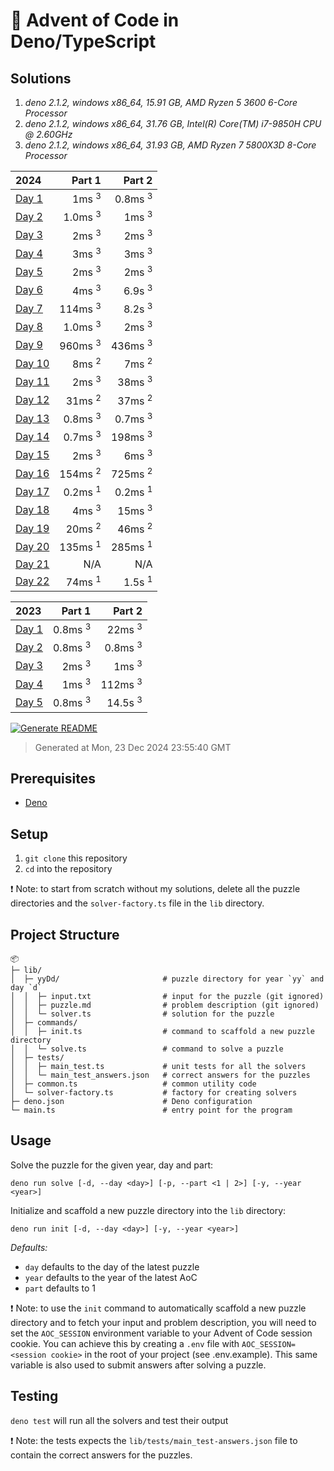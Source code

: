 # 🎄 Advent of Code in Deno/TypeScript

## Solutions

1. *deno 2.1.2, windows x86_64, 15.91 GB, AMD Ryzen 5 3600 6-Core Processor*
2. *deno 2.1.2, windows x86_64, 31.76 GB, Intel(R) Core(TM) i7-9850H CPU @ 2.60GHz*
3. *deno 2.1.2, windows x86_64, 31.93 GB, AMD Ryzen 7 5800X3D 8-Core Processor*

| 2024 | Part 1 | Part 2 |
| :--- | ---: | ---: |
| [Day 1](/lib/24D1/solver.ts) | 1ms <sup>3</sup> | 0.8ms <sup>3</sup> |
| [Day 2](/lib/24D2/solver.ts) | 1.0ms <sup>3</sup> | 1ms <sup>3</sup> |
| [Day 3](/lib/24D3/solver.ts) | 2ms <sup>3</sup> | 2ms <sup>3</sup> |
| [Day 4](/lib/24D4/solver.ts) | 3ms <sup>3</sup> | 3ms <sup>3</sup> |
| [Day 5](/lib/24D5/solver.ts) | 2ms <sup>3</sup> | 2ms <sup>3</sup> |
| [Day 6](/lib/24D6/solver.ts) | 4ms <sup>3</sup> | 6.9s <sup>3</sup> |
| [Day 7](/lib/24D7/solver.ts) | 114ms <sup>3</sup> | 8.2s <sup>3</sup> |
| [Day 8](/lib/24D8/solver.ts) | 1.0ms <sup>3</sup> | 2ms <sup>3</sup> |
| [Day 9](/lib/24D9/solver.ts) | 960ms <sup>3</sup> | 436ms <sup>3</sup> |
| [Day 10](/lib/24D10/solver.ts) | 8ms <sup>2</sup> | 7ms <sup>2</sup> |
| [Day 11](/lib/24D11/solver.ts) | 2ms <sup>3</sup> | 38ms <sup>3</sup> |
| [Day 12](/lib/24D12/solver.ts) | 31ms <sup>2</sup> | 37ms <sup>2</sup> |
| [Day 13](/lib/24D13/solver.ts) | 0.8ms <sup>3</sup> | 0.7ms <sup>3</sup> |
| [Day 14](/lib/24D14/solver.ts) | 0.7ms <sup>3</sup> | 198ms <sup>3</sup> |
| [Day 15](/lib/24D15/solver.ts) | 2ms <sup>3</sup> | 6ms <sup>3</sup> |
| [Day 16](/lib/24D16/solver.ts) | 154ms <sup>2</sup> | 725ms <sup>2</sup> |
| [Day 17](/lib/24D17/solver.ts) | 0.2ms <sup>1</sup> | 0.2ms <sup>1</sup> |
| [Day 18](/lib/24D18/solver.ts) | 4ms <sup>3</sup> | 15ms <sup>3</sup> |
| [Day 19](/lib/24D19/solver.ts) | 20ms <sup>2</sup> | 46ms <sup>2</sup> |
| [Day 20](/lib/24D20/solver.ts) | 135ms <sup>1</sup> | 285ms <sup>1</sup> |
| [Day 21](/lib/24D21/solver.ts) | N/A  | N/A  |
| [Day 22](/lib/24D22/solver.ts) | 74ms <sup>1</sup> | 1.5s <sup>1</sup> |

| 2023 | Part 1 | Part 2 |
| :--- | ---: | ---: |
| [Day 1](/lib/23D1/solver.ts) | 0.8ms <sup>3</sup> | 22ms <sup>3</sup> |
| [Day 2](/lib/23D2/solver.ts) | 0.8ms <sup>3</sup> | 0.8ms <sup>3</sup> |
| [Day 3](/lib/23D3/solver.ts) | 2ms <sup>3</sup> | 1ms <sup>3</sup> |
| [Day 4](/lib/23D4/solver.ts) | 1ms <sup>3</sup> | 112ms <sup>3</sup> |
| [Day 5](/lib/23D5/solver.ts) | 0.8ms <sup>3</sup> | 14.5s <sup>3</sup> |

[![Generate README](https://github.com/mabenj/aoc-deno-ts/actions/workflows/generate-readme.yml/badge.svg)](https://github.com/mabenj/aoc-deno-ts/actions/workflows/generate-readme.yml)
> Generated at Mon, 23 Dec 2024 23:55:40 GMT

## Prerequisites

-   [Deno](https://deno.land/)

## Setup

1. `git clone` this repository
2. `cd` into the repository

❗ Note: to start from scratch without my solutions, delete all the puzzle directories and the `solver-factory.ts` file in the `lib` directory.

## Project Structure

```
📦
├─ lib/
│  ├─ yyDd/                       # puzzle directory for year `yy` and day `d`
│  │  ├─ input.txt                # input for the puzzle (git ignored)
│  │  ├─ puzzle.md                # problem description (git ignored)
│  │  └─ solver.ts                # solution for the puzzle
│  ├─ commands/
│  │  ├─ init.ts                  # command to scaffold a new puzzle directory
│  │  └─ solve.ts                 # command to solve a puzzle
│  ├─ tests/
│  │  ├─ main_test.ts             # unit tests for all the solvers
│  │  └─ main_test_answers.json   # correct answers for the puzzles
│  ├─ common.ts                   # common utility code
│  └─ solver-factory.ts           # factory for creating solvers
├─ deno.json                      # Deno configuration
└─ main.ts                        # entry point for the program
```

## Usage

Solve the puzzle for the given year, day and part:

```
deno run solve [-d, --day <day>] [-p, --part <1 | 2>] [-y, --year <year>]
```

Initialize and scaffold a new puzzle directory into the `lib` directory:

```
deno run init [-d, --day <day>] [-y, --year <year>]
```

_Defaults:_

-   `day` defaults to the day of the latest puzzle
-   `year` defaults to the year of the latest AoC
-   `part` defaults to 1

❗ Note: to use the `init` command to automatically scaffold a new puzzle directory and to fetch your input and problem description, you will need to set the `AOC_SESSION` environment variable to your Advent of Code session cookie. You can achieve this by creating a `.env` file with `AOC_SESSION=<session cookie>` in the root of your project (see .env.example). This same variable is also used to submit answers after solving a puzzle.

## Testing

`deno test` will run all the solvers and test their output

❗ Note: the tests expects the `lib/tests/main_test-answers.json` file to contain the correct answers for the puzzles.
